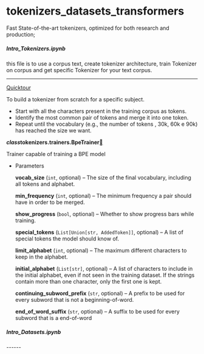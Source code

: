 # tokenizers_datasets_transformers
Fast State-of-the-art tokenizers, optimized for both research and production;



##### Intro_Tokenizers.ipynb

this file is to use a corpus text, create tokenizer architecture, train Tokenizer on corpus and get specific Tokenizer for your text corpus.

------

[Quicktour](https://huggingface.co/docs/tokenizers/python/latest/quicktour.html)

To build a tokenizer from scratch for a specific subject.

- Start with all the characters present in the training corpus as tokens.
- Identify the most common pair of tokens and merge it into one token.
- Repeat until the vocabulary (e.g., the number of tokens , 30k, 60k e 90k) has reached the size we want. 



***class*tokenizers.trainers.BpeTrainer[](https://huggingface.co/docs/tokenizers/python/latest/api/reference.html#tokenizers.trainers.BpeTrainer)**

Trainer capable of training a BPE model

- Parameters

  **vocab_size** (`int`, optional) – The size of the final vocabulary, including all tokens and alphabet.

  **min_frequency** (`int`, optional) – The minimum frequency a pair should have in order to be merged.

  **show_progress** (`bool`, optional) – Whether to show progress bars while training.

  **special_tokens** (`List[Union[str, AddedToken]]`, optional) – A list of special tokens the model should know of.

  **limit_alphabet** (`int`, optional) – The maximum different characters to keep in the alphabet.

  **initial_alphabet** (`List[str]`, optional) – A list of characters to include in the initial alphabet, even if not seen in the training dataset. If the strings contain more than one character, only the first one is kept.

  **continuing_subword_prefix** (`str`, optional) – A prefix to be used for every subword that is not a beginning-of-word.

  **end_of_word_suffix** (`str`, optional) – A suffix to be used for every subword that is a end-of-word

  

<h5>Intro_Datasets.ipynb</h5>
------

